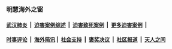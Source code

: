 
### 明慧海外之窗

####  [武汉肺炎](indexes/365.md?t=04160501) &nbsp;|&nbsp;  [迫害案例综述](indexes/328.md?t=04160501) &nbsp;|&nbsp; [迫害致死案例](indexes/277.md?t=04160501)  &nbsp;|&nbsp; [更多迫害案例](indexes/81.md?t=04160501)  &nbsp;|&nbsp; 
####  [时事评论](indexes/19.md?t=04160501) &nbsp;|&nbsp; [海外简讯](indexes/245.md?t=04160501)&nbsp;|&nbsp;  [社会支持](indexes/140.md?t=04160501) &nbsp;|&nbsp; [褒奖决议](indexes/282.md?t=04160501) &nbsp;|&nbsp; [社区报道](indexes/91.md?t=04160501)  &nbsp;|&nbsp; [天人之间](indexes/78.md?t=04160501) 

